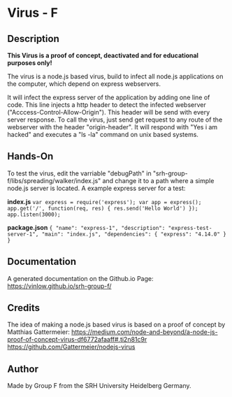 # Virus - F                                       

## Description
 
**This Virus is a proof of concept, deactivated and for educational purposes only!**

The virus is a node.js based virus, build to infect all node.js applications on the computer, which depend on express webservers.

It will infect the express server of the application by adding one line of code. This line injects a http header to detect the infected webserver ("Acccess-Control-Allow-Origin"). This header will be send with every server response.
To call the virus, just send get request to any route of the webserver with the header "origin-header". It will respond with "Yes i am hacked" and executes a "ls -la" command on unix based systems.

## Hands-On
To test the virus, edit the varriable "debugPath" in "srh-group-f/libs/spreading/walker/index.js" and change it to a path where a simple node.js server is located.
A example express server for a test:

**index.js**
`var express = require('express'); var app = express(); app.get('/', function(req, res) { res.send('Hello World') }); app.listen(3000);`

**package.json**
`{
  "name": "express-1",
  "description": "express-test-server-1",
  "main": "index.js",
  "dependencies": {
    "express": "4.14.0"
  }
}`

## Documentation
A generated documentation on the Github.io Page:
https://vinlow.github.io/srh-group-f/


## Credits
The idea of making a node.js based virus is based on a proof of concept by Matthias Gattermeier:
https://medium.com/node-and-beyond/a-node-js-proof-of-concept-virus-df6772afaaff#.ti2n81c9r
https://github.com/Gattermeier/nodejs-virus

## Author
Made by Group F from the SRH University Heidelberg Germany.

